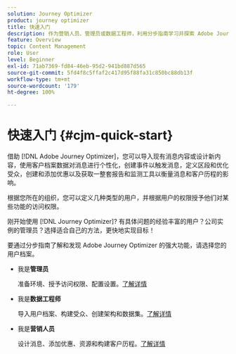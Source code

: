 ```yaml
---
solution: Journey Optimizer
product: journey optimizer
title: 快速入门
description: 作为营销人员、管理员或数据工程师，利用分步指南学习并探索 Adobe Journey Optimizer 的强大功能.
feature: Overview
topic: Content Management
role: User
level: Beginner
exl-id: 71ab7369-fd84-46eb-95d2-941bd887d565
source-git-commit: 5fd4f8c5ffaf2c417d95f88fa31c850bc88db13f
workflow-type: tm+mt
source-wordcount: '179'
ht-degree: 100%

---
```


# 快速入门 {#cjm-quick-start}

借助 [!DNL Adobe Journey Optimizer]，您可以导入现有消息内容或设计新内容，使用客户档案数据对消息进行个性化，创建事件以触发消息，定义区段和优化受众，创建和添加优惠以及获取一整套报告和监测工具以衡量消息和客户历程的影响。

根据您所在的组织，您可以定义几种类型的用户，并根据用户的权限授予他们对某些功能的访问权限。

刚开始使用 [!DNL Journey Optimizer]? 有具体问题的经验丰富的用户？公司实例的管理员？选择适合自己的方法，更快地实现目标！

要通过分步指南了解和发现 Adobe Journey Optimizer 的强大功能，请选择您的用户档案。

* 我是&#x200B;**管理员**

   准备环境、授予访问权限、配置设置。[了解详情](path/administrator.md)

* 我是&#x200B;**数据工程师**

   导入用户档案、构建受众、创建架构和数据集。[了解详情](path/data-engineer.md)

* 我是&#x200B;**营销人员**

   设计消息、添加优惠、资源和构建客户历程。[了解详情](path/marketer.md)
